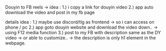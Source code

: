 Douyin to FB reels ->
idea :
1.) i copy a link for douyin video
2.) app auto download the video and post in my fb page

details idea :
1.) maybe use discord/tlg as frontend -> so i can access on phone / pc
2.) app goto douyin website and download the video down.. -> using F12 media function
3.) post to my FB with description same as the DY video -> or able to customize..
-> the description is only h1 element in the webpage.
